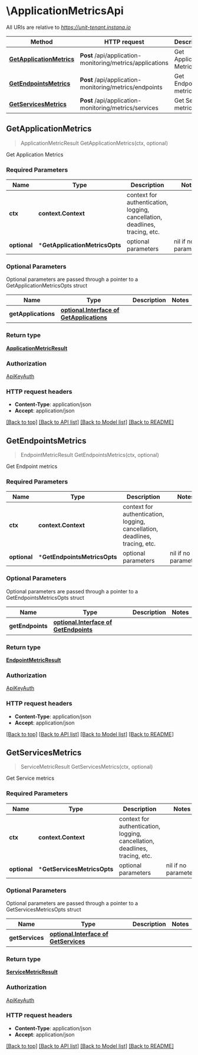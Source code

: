 # \ApplicationMetricsApi

All URIs are relative to *https://unit-tenant.instana.io*

Method | HTTP request | Description
------------- | ------------- | -------------
[**GetApplicationMetrics**](ApplicationMetricsApi.md#GetApplicationMetrics) | **Post** /api/application-monitoring/metrics/applications | Get Application Metrics
[**GetEndpointsMetrics**](ApplicationMetricsApi.md#GetEndpointsMetrics) | **Post** /api/application-monitoring/metrics/endpoints | Get Endpoint metrics
[**GetServicesMetrics**](ApplicationMetricsApi.md#GetServicesMetrics) | **Post** /api/application-monitoring/metrics/services | Get Service metrics



## GetApplicationMetrics

> ApplicationMetricResult GetApplicationMetrics(ctx, optional)

Get Application Metrics

### Required Parameters


Name | Type | Description  | Notes
------------- | ------------- | ------------- | -------------
**ctx** | **context.Context** | context for authentication, logging, cancellation, deadlines, tracing, etc.
 **optional** | ***GetApplicationMetricsOpts** | optional parameters | nil if no parameters

### Optional Parameters

Optional parameters are passed through a pointer to a GetApplicationMetricsOpts struct


Name | Type | Description  | Notes
------------- | ------------- | ------------- | -------------
 **getApplications** | [**optional.Interface of GetApplications**](GetApplications.md)|  | 

### Return type

[**ApplicationMetricResult**](ApplicationMetricResult.md)

### Authorization

[ApiKeyAuth](../README.md#ApiKeyAuth)

### HTTP request headers

- **Content-Type**: application/json
- **Accept**: application/json

[[Back to top]](#) [[Back to API list]](../README.md#documentation-for-api-endpoints)
[[Back to Model list]](../README.md#documentation-for-models)
[[Back to README]](../README.md)


## GetEndpointsMetrics

> EndpointMetricResult GetEndpointsMetrics(ctx, optional)

Get Endpoint metrics

### Required Parameters


Name | Type | Description  | Notes
------------- | ------------- | ------------- | -------------
**ctx** | **context.Context** | context for authentication, logging, cancellation, deadlines, tracing, etc.
 **optional** | ***GetEndpointsMetricsOpts** | optional parameters | nil if no parameters

### Optional Parameters

Optional parameters are passed through a pointer to a GetEndpointsMetricsOpts struct


Name | Type | Description  | Notes
------------- | ------------- | ------------- | -------------
 **getEndpoints** | [**optional.Interface of GetEndpoints**](GetEndpoints.md)|  | 

### Return type

[**EndpointMetricResult**](EndpointMetricResult.md)

### Authorization

[ApiKeyAuth](../README.md#ApiKeyAuth)

### HTTP request headers

- **Content-Type**: application/json
- **Accept**: application/json

[[Back to top]](#) [[Back to API list]](../README.md#documentation-for-api-endpoints)
[[Back to Model list]](../README.md#documentation-for-models)
[[Back to README]](../README.md)


## GetServicesMetrics

> ServiceMetricResult GetServicesMetrics(ctx, optional)

Get Service metrics

### Required Parameters


Name | Type | Description  | Notes
------------- | ------------- | ------------- | -------------
**ctx** | **context.Context** | context for authentication, logging, cancellation, deadlines, tracing, etc.
 **optional** | ***GetServicesMetricsOpts** | optional parameters | nil if no parameters

### Optional Parameters

Optional parameters are passed through a pointer to a GetServicesMetricsOpts struct


Name | Type | Description  | Notes
------------- | ------------- | ------------- | -------------
 **getServices** | [**optional.Interface of GetServices**](GetServices.md)|  | 

### Return type

[**ServiceMetricResult**](ServiceMetricResult.md)

### Authorization

[ApiKeyAuth](../README.md#ApiKeyAuth)

### HTTP request headers

- **Content-Type**: application/json
- **Accept**: application/json

[[Back to top]](#) [[Back to API list]](../README.md#documentation-for-api-endpoints)
[[Back to Model list]](../README.md#documentation-for-models)
[[Back to README]](../README.md)

